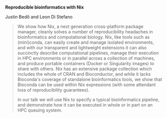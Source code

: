 **Reproducible bioinformatics with Nix**

Justin Bedő and Leon Di Stefano

> We show how Nix, a next generation cross-platform package manager, cleanly solves a number of reproducibility headaches in bioinformatics and computational biology.
> Nix, like tools such as (mini)conda, can easily create and manage isolated environments, and with our transparent and lightweight extensions it can also succinctly describe computational pipelines, manage their execution in HPC environments or in parallel across a collection of machines, and produce portable containers (Docker or Singularity images) to share with others.
> Nix has an extensive package collection which includes the whole of CRAN and Bioconductor, and while it lacks Bioconda's coverage of standalone bioinformatics tools, we show that Bioconda can be used within Nix expressions (with some attendant loss of reproducibility guarantees).
>
> In our talk we will use Nix to specify a typical bioinformatics pipeline, and demonstrate how it can be executed in whole or in part on an HPC queuing system.
